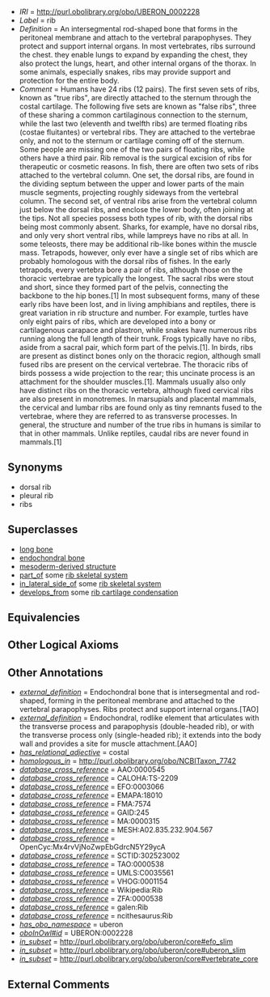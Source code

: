  * *IRI* = http://purl.obolibrary.org/obo/UBERON_0002228
 * *Label* = rib
 * *Definition* = An intersegmental rod-shaped bone that forms in the peritoneal membrane and attach to the vertebral parapophyses. They protect and support internal organs. In most vertebrates, ribs surround the chest. they enable lungs to expand by expanding the chest, they also protect the lungs, heart, and other internal organs of the thorax. In some animals, especially snakes, ribs may provide support and protection for the entire body.
 * *Comment* = Humans have 24 ribs (12 pairs). The first seven sets of ribs, known as "true ribs", are directly attached to the sternum through the costal cartilage. The following five sets are known as "false ribs", three of these sharing a common cartilaginous connection to the sternum, while the last two (eleventh and twelfth ribs) are termed floating ribs (costae fluitantes) or vertebral ribs. They are attached to the vertebrae only, and not to the sternum or cartilage coming off of the sternum. Some people are missing one of the two pairs of floating ribs, while others have a third pair. Rib removal is the surgical excision of ribs for therapeutic or cosmetic reasons. In fish, there are often two sets of ribs attached to the vertebral column. One set, the dorsal ribs, are found in the dividing septum between the upper and lower parts of the main muscle segments, projecting roughly sideways from the vertebral column. The second set, of ventral ribs arise from the vertebral column just below the dorsal ribs, and enclose the lower body, often joining at the tips. Not all species possess both types of rib, with the dorsal ribs being most commonly absent. Sharks, for example, have no dorsal ribs, and only very short ventral ribs, while lampreys have no ribs at all. In some teleosts, there may be additional rib-like bones within the muscle mass. Tetrapods, however, only ever have a single set of ribs which are probably homologous with the dorsal ribs of fishes. In the early tetrapods, every vertebra bore a pair of ribs, although those on the thoracic vertebrae are typically the longest. The sacral ribs were stout and short, since they formed part of the pelvis, connecting the backbone to the hip bones.[1] In most subsequent forms, many of these early ribs have been lost, and in living amphibians and reptiles, there is great variation in rib structure and number. For example, turtles have only eight pairs of ribs, which are developed into a bony or cartilagenous carapace and plastron, while snakes have numerous ribs running along the full length of their trunk. Frogs typically have no ribs, aside from a sacral pair, which form part of the pelvis.[1]. In birds, ribs are present as distinct bones only on the thoracic region, although small fused ribs are present on the cervical vertebrae. The thoracic ribs of birds possess a wide projection to the rear; this uncinate process is an attachment for the shoulder muscles.[1]. Mammals usually also only have distinct ribs on the thoracic vertebra, although fixed cervical ribs are also present in monotremes. In marsupials and placental mammals, the cervical and lumbar ribs are found only as tiny remnants fused to the vertebrae, where they are referred to as transverse processes. In general, the structure and number of the true ribs in humans is similar to that in other mammals. Unlike reptiles, caudal ribs are never found in mammals.[1]

## Synonyms

 * dorsal rib
 * pleural rib
 * ribs

## Superclasses

 * [long bone](../../UBERON/95/UBERON_0002495.md)
 * [endochondral bone](../../UBERON/13/UBERON_0002513.md)
 * [mesoderm-derived structure](../../UBERON/20/UBERON_0004120.md)
 * [part_of](../../BFO/50/BFO_0000050.md) some [rib skeletal system](../../UBERON/78/UBERON_0014478.md)
 * [in_lateral_side_of](../../BSPO/26/BSPO_0000126.md) some [rib skeletal system](../../UBERON/78/UBERON_0014478.md)
 * [develops_from](../../RO/02/RO_0002202.md) some [rib cartilage condensation](../../UBERON/88/UBERON_0006288.md)

## Equivalencies


## Other Logical Axioms


## Other Annotations

 * *[external_definition](../../UBPROP/01/UBPROP_0000001.md)* = Endochondral bone that is intersegmental and rod-shaped, forming in the peritoneal membrane and attached to the vertebral parapophyses. Ribs protect and support internal organs.[TAO]
 * *[external_definition](../../UBPROP/01/UBPROP_0000001.md)* = Endochondral, rodlike element that articulates with the transverse process and parapophysis (double-headed rib), or with the transverse process only (single-headed rib); it extends into the body wall and provides a site for muscle attachment.[AAO]
 * *[has_relational_adjective](../../UBPROP/07/UBPROP_0000007.md)* = costal
 * *[homologous_in](../../core#homologous/in/core#homologous_in.md)* = http://purl.obolibrary.org/obo/NCBITaxon_7742
 * *[database_cross_reference](../../ef/oboInOwl#hasDbXref.md)* = AAO:0000545
 * *[database_cross_reference](../../ef/oboInOwl#hasDbXref.md)* = CALOHA:TS-2209
 * *[database_cross_reference](../../ef/oboInOwl#hasDbXref.md)* = EFO:0003066
 * *[database_cross_reference](../../ef/oboInOwl#hasDbXref.md)* = EMAPA:18010
 * *[database_cross_reference](../../ef/oboInOwl#hasDbXref.md)* = FMA:7574
 * *[database_cross_reference](../../ef/oboInOwl#hasDbXref.md)* = GAID:245
 * *[database_cross_reference](../../ef/oboInOwl#hasDbXref.md)* = MA:0000315
 * *[database_cross_reference](../../ef/oboInOwl#hasDbXref.md)* = MESH:A02.835.232.904.567
 * *[database_cross_reference](../../ef/oboInOwl#hasDbXref.md)* = OpenCyc:Mx4rvVjNoZwpEbGdrcN5Y29ycA
 * *[database_cross_reference](../../ef/oboInOwl#hasDbXref.md)* = SCTID:302523002
 * *[database_cross_reference](../../ef/oboInOwl#hasDbXref.md)* = TAO:0000538
 * *[database_cross_reference](../../ef/oboInOwl#hasDbXref.md)* = UMLS:C0035561
 * *[database_cross_reference](../../ef/oboInOwl#hasDbXref.md)* = VHOG:0001154
 * *[database_cross_reference](../../ef/oboInOwl#hasDbXref.md)* = Wikipedia:Rib
 * *[database_cross_reference](../../ef/oboInOwl#hasDbXref.md)* = ZFA:0000538
 * *[database_cross_reference](../../ef/oboInOwl#hasDbXref.md)* = galen:Rib
 * *[database_cross_reference](../../ef/oboInOwl#hasDbXref.md)* = ncithesaurus:Rib
 * *[has_obo_namespace](../../ce/oboInOwl#hasOBONamespace.md)* = uberon
 * *[oboInOwl#id](../../id/oboInOwl#id.md)* = UBERON:0002228
 * *[in_subset](../../et/oboInOwl#inSubset.md)* = http://purl.obolibrary.org/obo/uberon/core#efo_slim
 * *[in_subset](../../et/oboInOwl#inSubset.md)* = http://purl.obolibrary.org/obo/uberon/core#uberon_slim
 * *[in_subset](../../et/oboInOwl#inSubset.md)* = http://purl.obolibrary.org/obo/uberon/core#vertebrate_core

## External Comments

